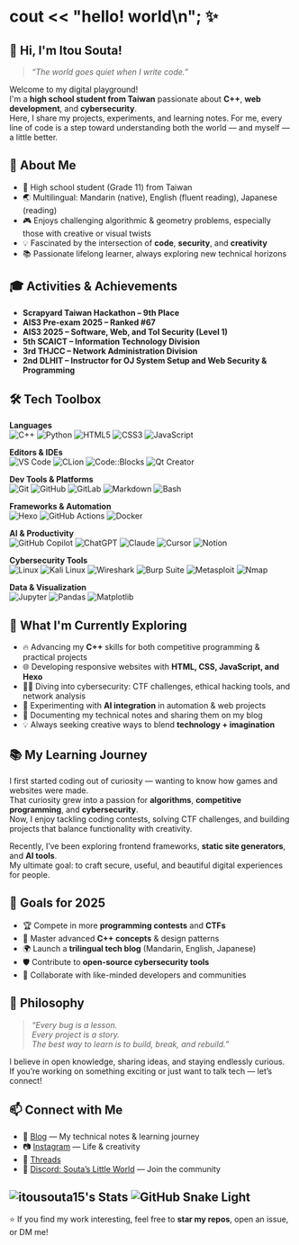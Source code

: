 # cout << "hello! world\n"; ✨
## 👋 Hi, I'm Itou Souta!
> *“The world goes quiet when I write code.”*  

Welcome to my digital playground!  
I'm a **high school student from Taiwan** passionate about **C++**, **web development**, and **cybersecurity**.  
Here, I share my projects, experiments, and learning notes. For me, every line of code is a step toward understanding both the world — and myself — a little better.  


## 🌟 About Me
- 🏫 High school student (Grade 11) from Taiwan  
- 🌏 Multilingual: Mandarin (native), English (fluent reading), Japanese (reading)  
- 🎮 Enjoys challenging algorithmic & geometry problems, especially those with creative or visual twists  
- 💡 Fascinated by the intersection of **code**, **security**, and **creativity**  
- 📚 Passionate lifelong learner, always exploring new technical horizons  


## 🎓 Activities & Achievements
- **Scrapyard Taiwan Hackathon – 9th Place**  
- **AIS3 Pre-exam 2025 – Ranked #67**  
- **AIS3 2025 – Software, Web, and ToI Security (Level 1)**  
- **5th SCAICT – Information Technology Division**  
- **3rd THJCC – Network Administration Division**  
- **2nd DLHIT – Instructor for OJ System Setup and Web Security & Programming**

## 🛠 Tech Toolbox

**Languages**  
![C++](https://img.shields.io/badge/C++-00599C?style=flat&logo=c%2B%2B&logoColor=white)
![Python](https://img.shields.io/badge/Python-3776AB?style=flat&logo=python&logoColor=white)
![HTML5](https://img.shields.io/badge/HTML5-E34F26?style=flat&logo=html5&logoColor=white)
![CSS3](https://img.shields.io/badge/CSS3-1572B6?style=flat&logo=css3&logoColor=white)
![JavaScript](https://img.shields.io/badge/JavaScript-F7DF1E?style=flat&logo=javascript&logoColor=black)

**Editors & IDEs**  
![VS Code](https://img.shields.io/badge/VS%20Code-007ACC?style=flat&logo=visualstudiocode&logoColor=white)
![CLion](https://img.shields.io/badge/CLion-000000?style=flat&logo=clion&logoColor=white)
![Code::Blocks](https://img.shields.io/badge/Code::Blocks-000000?style=flat&logo=codeblocks&logoColor=white)
![Qt Creator](https://img.shields.io/badge/Qt%20Creator-41CD52?style=flat&logo=qt&logoColor=white)

**Dev Tools & Platforms**  
![Git](https://img.shields.io/badge/Git-F05032?style=flat&logo=git&logoColor=white)
![GitHub](https://img.shields.io/badge/GitHub-181717?style=flat&logo=github&logoColor=white)
![GitLab](https://img.shields.io/badge/GitLab-FC6D26?style=flat&logo=gitlab&logoColor=white)
![Markdown](https://img.shields.io/badge/Markdown-000000?style=flat&logo=markdown&logoColor=white)
![Bash](https://img.shields.io/badge/Bash-4EAA25?style=flat&logo=gnubash&logoColor=white)

**Frameworks & Automation**  
![Hexo](https://img.shields.io/badge/Hexo-0E83CD?style=flat&logo=hexo&logoColor=white)
![GitHub Actions](https://img.shields.io/badge/GitHub%20Actions-2088FF?style=flat&logo=githubactions&logoColor=white)
![Docker](https://img.shields.io/badge/Docker-2496ED?style=flat&logo=docker&logoColor=white)

**AI & Productivity**  
![GitHub Copilot](https://img.shields.io/badge/GitHub%20Copilot-181717?style=flat&logo=githubcopilot&logoColor=white)
![ChatGPT](https://img.shields.io/badge/ChatGPT-10A37F?style=flat&logo=openai&logoColor=white)
![Claude](https://img.shields.io/badge/Claude-FFD700?style=flat)
![Cursor](https://img.shields.io/badge/Cursor-000000?style=flat)
![Notion](https://img.shields.io/badge/Notion-000000?style=flat&logo=notion&logoColor=white)

**Cybersecurity Tools**  
![Linux](https://img.shields.io/badge/Linux-FCC624?style=flat&logo=linux&logoColor=black)
![Kali Linux](https://img.shields.io/badge/Kali%20Linux-557C94?style=flat&logo=kalilinux&logoColor=white)
![Wireshark](https://img.shields.io/badge/Wireshark-1679A7?style=flat&logo=wireshark&logoColor=white)
![Burp Suite](https://img.shields.io/badge/Burp%20Suite-FF7139?style=flat&logo=burpsuite&logoColor=white)
![Metasploit](https://img.shields.io/badge/Metasploit-1C3552?style=flat&logo=metasploit&logoColor=white)
![Nmap](https://img.shields.io/badge/Nmap-4682B4?style=flat)

**Data & Visualization**  
![Jupyter](https://img.shields.io/badge/Jupyter-F37626?style=flat&logo=jupyter&logoColor=white)
![Pandas](https://img.shields.io/badge/Pandas-150458?style=flat&logo=pandas&logoColor=white)
![Matplotlib](https://img.shields.io/badge/Matplotlib-11557C?style=flat)


## 🚀 What I'm Currently Exploring
- 🔥 Advancing my **C++** skills for both competitive programming & practical projects  
- 🌐 Developing responsive websites with **HTML, CSS, JavaScript, and Hexo**  
- 🕵️‍♂️ Diving into cybersecurity: CTF challenges, ethical hacking tools, and network analysis  
- 🤖 Experimenting with **AI integration** in automation & web projects  
- 📝 Documenting my technical notes and sharing them on my blog  
- 💡 Always seeking creative ways to blend **technology + imagination**  


## 📚 My Learning Journey
I first started coding out of curiosity — wanting to know how games and websites were made.  
That curiosity grew into a passion for **algorithms**, **competitive programming**, and **cybersecurity**.  
Now, I enjoy tackling coding contests, solving CTF challenges, and building projects that balance functionality with creativity.  

Recently, I’ve been exploring frontend frameworks, **static site generators**, and **AI tools**.  
My ultimate goal: to craft secure, useful, and beautiful digital experiences for people.  


## 🎯 Goals for 2025
- 🏆 Compete in more **programming contests** and **CTFs**  
- 📖 Master advanced **C++ concepts** & design patterns  
- 🌍 Launch a **trilingual tech blog** (Mandarin, English, Japanese)  
- 🛡️ Contribute to **open-source cybersecurity tools**  
- 🤝 Collaborate with like-minded developers and communities  


## 💬 Philosophy
> *“Every bug is a lesson.  
> Every project is a story.  
> The best way to learn is to build, break, and rebuild.”*  

I believe in open knowledge, sharing ideas, and staying endlessly curious.  
If you’re working on something exciting or just want to talk tech — let’s connect!  


## 📫 Connect with Me
- 📝 [Blog](https://itousouta15.github.io) — My technical notes & learning journey  
- 📷 [Instagram](https://www.instagram.com/itou.souta15?igsh=b2tuejdlNWRjczI5) — Life & creativity  
- 🧵 [Threads](https://www.threads.net/@itou.souta15)  
- 💬 [Discord: Souta’s Little World](https://discord.gg/WD6gVTRQWA) — Join the community  


![itousouta15's Stats](https://github-readme-stats.vercel.app/api?username=itousouta15&theme=default&show_icons=true&hide_border=true&count_private=true)
![GitHub Snake Light](https://itousouta15.github.io/img/github-user-contribution.svg)
---
⭐ If you find my work interesting, feel free to **star my repos**, open an issue, or DM me!

